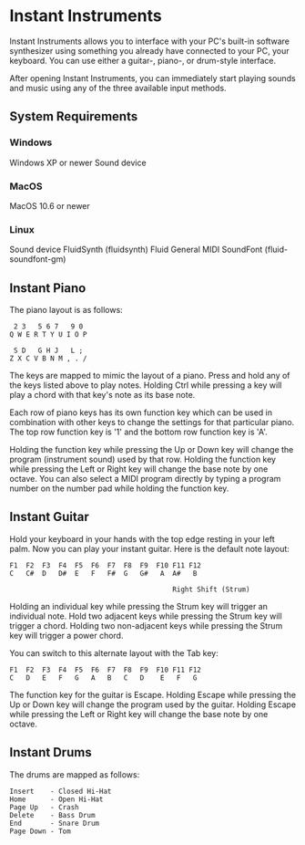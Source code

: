 # Instant Instruments

Instant Instruments allows you to interface with your PC's built-in software
synthesizer using something you already have connected to your PC, your
keyboard. You can use either a guitar-, piano-, or drum-style interface.

After opening Instant Instruments, you can immediately start playing sounds and
music using any of the three available input methods.

## System Requirements

### Windows

Windows XP or newer
Sound device

### MacOS

MacOS 10.6 or newer

### Linux

Sound device
FluidSynth (fluidsynth)
Fluid General MIDI SoundFont (fluid-soundfont-gm)

## Instant Piano

The piano layout is as follows:

     2 3   5 6 7   9 0
    Q W E R T Y U I O P

     S D   G H J   L ;
    Z X C V B N M , . /

The keys are mapped to mimic the layout of a piano. Press and hold any of the
keys listed above to play notes. Holding Ctrl while pressing a key will play a
chord with that key's note as its base note.

Each row of piano keys has its own function key which can be used in combination
with other keys to change the settings for that particular piano. The top row
function key is '1' and the bottom row function key is 'A'.

Holding the function key while pressing the Up or Down key will change the
program (instrument sound) used by that row. Holding the function key while
pressing the Left or Right key will change the base note by one octave. You can
also select a MIDI program directly by typing a program number on the number pad
while holding the function key.

## Instant Guitar

Hold your keyboard in your hands with the top edge resting in your left palm.
Now you can play your instant guitar. Here is the default note layout:

    F1  F2  F3  F4  F5  F6  F7  F8  F9  F10 F11 F12
	C   C#  D   D#  E   F   F#  G   G#   A  A#   B

	                                        Right Shift (Strum)

Holding an individual key while pressing the Strum key will trigger an
individual note. Hold two adjacent keys while pressing the Strum key will
trigger a chord. Holding two non-adjacent keys while pressing the Strum key will
trigger a power chord.

You can switch to this alternate layout with the Tab key:

    F1  F2  F3  F4  F5  F6  F7  F8  F9  F10 F11 F12
    C   D   E   F   G   A   B   C   D    E   F   G

The function key for the guitar is Escape. Holding Escape while pressing the Up
or Down key will change the program used by the guitar. Holding Escape while
pressing the Left or Right key will change the base note by one octave.

## Instant Drums

The drums are mapped as follows:

    Insert    - Closed Hi-Hat
    Home      - Open Hi-Hat
    Page Up   - Crash
    Delete    - Bass Drum
    End       - Snare Drum
    Page Down - Tom
